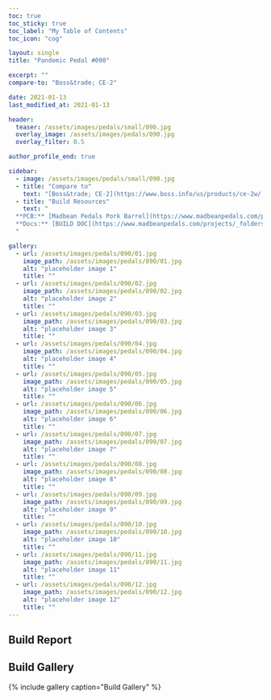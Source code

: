 ```yaml
---
toc: true
toc_sticky: true
toc_label: "My Table of Contents"
toc_icon: "cog"

layout: single
title: "Pandemic Pedal #090"

excerpt: ""
compare-to: "Boss&trade; CE-2"

date: 2021-01-13
last_modified_at: 2021-01-13

header:
  teaser: /assets/images/pedals/small/090.jpg
  overlay_image: /assets/images/pedals/090.jpg
  overlay_filter: 0.5

author_profile_end: true

sidebar:
  - image: /assets/images/pedals/small/090.jpg
  - title: "Compare to"
    text: "[Boss&trade; CE-2](https://www.boss.info/us/products/ce-2w/)"
  - title: "Build Resources"
    text: "
  **PCB:** [Madbean Pedals Pork Barrel](https://www.madbeanpedals.com/projects/index.html)<br>
  **Docs:** [BUILD DOC](https://www.madbeanpedals.com/projects/_folders/FilterMod/docs/PorkBarrel_2019.zip)
  "

gallery:
  - url: /assets/images/pedals/090/01.jpg
    image_path: /assets/images/pedals/090/01.jpg
    alt: "placeholder image 1"
    title: ""
  - url: /assets/images/pedals/090/02.jpg
    image_path: /assets/images/pedals/090/02.jpg
    alt: "placeholder image 2"
    title: ""
  - url: /assets/images/pedals/090/03.jpg
    image_path: /assets/images/pedals/090/03.jpg
    alt: "placeholder image 3"
    title: ""
  - url: /assets/images/pedals/090/04.jpg
    image_path: /assets/images/pedals/090/04.jpg
    alt: "placeholder image 4"
    title: ""
  - url: /assets/images/pedals/090/05.jpg
    image_path: /assets/images/pedals/090/05.jpg
    alt: "placeholder image 5"
    title: ""
  - url: /assets/images/pedals/090/06.jpg
    image_path: /assets/images/pedals/090/06.jpg
    alt: "placeholder image 6"
    title: ""
  - url: /assets/images/pedals/090/07.jpg
    image_path: /assets/images/pedals/090/07.jpg
    alt: "placeholder image 7"
    title: ""
  - url: /assets/images/pedals/090/08.jpg
    image_path: /assets/images/pedals/090/08.jpg
    alt: "placeholder image 8"
    title: ""
  - url: /assets/images/pedals/090/09.jpg
    image_path: /assets/images/pedals/090/09.jpg
    alt: "placeholder image 9"
    title: ""
  - url: /assets/images/pedals/090/10.jpg
    image_path: /assets/images/pedals/090/10.jpg
    alt: "placeholder image 10"
    title: ""
  - url: /assets/images/pedals/090/11.jpg
    image_path: /assets/images/pedals/090/11.jpg
    alt: "placeholder image 11"
    title: ""
  - url: /assets/images/pedals/090/12.jpg
    image_path: /assets/images/pedals/090/12.jpg
    alt: "placeholder image 12"
    title: ""
---
```


## Build Report ##

## Build Gallery ##

{% include gallery caption="Build Gallery" %}